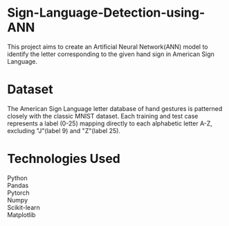 # Sign-Language-Detection-using-ANN
This project aims to create an Artificial Neural Network(ANN) model to identify the letter corresponding to the given hand sign in American Sign Language.

# Dataset
The American Sign Language letter database of hand gestures is patterned closely with the classic MNIST dataset. Each training and test case represents a label (0-25) mapping directly to each alphabetic letter A-Z, excluding "J"(label 9) and "Z"(label 25).

# Technologies Used
Python  
Pandas     
Pytorch      
Numpy  
Scikit-learn    
Matplotlib    

